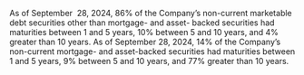 As  of  September  28,  2024,  86%  of  the  Company’s  non-current  marketable  debt  securities  other  than  mortgage-  and  asset-
backed  securities  had  maturities  between  1  and  5  years, 10%  between  5  and  10  years,  and 4%  greater  than  10  years.  As  of
September 28, 2024, 14% of the Company’s non-current mortgage- and asset-backed securities had maturities between 1 and 5
years, 9% between 5 and 10 years, and 77% greater than 10 years.